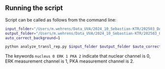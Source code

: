 

## Running the script

Script can be called as follows from the command line:

```bash
input_folder="/Users/m.wehrens/Data_UVA/2024_10_Sebastian-KTR/202503_DATA_julian/Thrombine/"
output_folder="/Users/m.wehrens/Data_UVA/2024_10_Sebastian-KTR/202503_OUTPUT-testmw/"
auto_correct_background=1

python analyze_transl_rep.py $input_folder $output_folder $auto_correct_background nucleus 0 ERK 1 PKA 2
```

The keywords `nucleus 0 ERK 1 PKA 2` indicate that nuclear channel is 0, ERK measurement channel is 1, PKA measurement channel is 2.